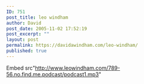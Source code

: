 ```yaml
---
ID: 751
post_title: leo windham
author: David
post_date: 2005-11-02 17:52:19
post_excerpt: ""
layout: post
permalink: https://davidawindham.com/leo-windham/
published: true
---
```

Embed src"http://www.leowindham.com/789-56.no.find.me.podcast/podcast1.mp3"